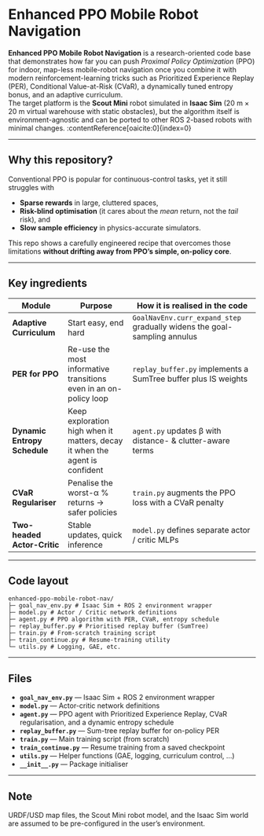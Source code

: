 # Enhanced PPO Mobile Robot Navigation

**Enhanced PPO Mobile Robot Navigation** is a research-oriented code base that demonstrates how far you can push *Proximal Policy Optimization* (PPO) for indoor, map-less mobile-robot navigation once you combine it with modern reinforcement-learning tricks such as Prioritized Experience Replay (PER), Conditional Value-at-Risk (CVaR), a dynamically tuned entropy bonus, and an adaptive curriculum.  
The target platform is the **Scout Mini** robot simulated in **Isaac Sim** (20 m × 20 m virtual warehouse with static obstacles), but the algorithm itself is environment-agnostic and can be ported to other ROS 2-based robots with minimal changes. :contentReference[oaicite:0]{index=0}

---

## Why this repository?

Conventional PPO is popular for continuous-control tasks, yet it still struggles with  
* **Sparse rewards** in large, cluttered spaces,  
* **Risk-blind optimisation** (it cares about the *mean* return, not the *tail* risk), and  
* **Slow sample efficiency** in physics-accurate simulators.

This repo shows a carefully engineered recipe that overcomes those limitations **without drifting away from PPO’s simple, on-policy core**.

---

## Key ingredients

| Module | Purpose | How it is realised in the code |
|--------|---------|--------------------------------|
| **Adaptive Curriculum** | Start easy, end hard | `GoalNavEnv.curr_expand_step` gradually widens the goal-sampling annulus |
| **PER for PPO** | Re-use the most informative transitions even in an on-policy loop | `replay_buffer.py` implements a SumTree buffer plus IS weights |
| **Dynamic Entropy Schedule** | Keep exploration high when it matters, decay it when the agent is confident | `agent.py` updates β with distance- & clutter-aware terms |
| **CVaR Regulariser** | Penalise the worst-α % returns → safer policies | `train.py` augments the PPO loss with a CVaR penalty |
| **Two-headed Actor-Critic** | Stable updates, quick inference | `model.py` defines separate actor / critic MLPs |

---

## Code layout

```text
enhanced-ppo-mobile-robot-nav/
├─ goal_nav_env.py # Isaac Sim + ROS 2 environment wrapper
├─ model.py # Actor / Critic network definitions
├─ agent.py # PPO algorithm with PER, CVaR, entropy schedule
├─ replay_buffer.py # Prioritised replay buffer (SumTree)
├─ train.py # From-scratch training script
├─ train_continue.py # Resume-training utility
└─ utils.py # Logging, GAE, etc.
```

---

## Files

- **`goal_nav_env.py`** — Isaac Sim + ROS 2 environment wrapper  
- **`model.py`** — Actor-critic network definitions  
- **`agent.py`** — PPO agent with Prioritized Experience Replay, CVaR regularisation, and a dynamic entropy schedule  
- **`replay_buffer.py`** — Sum-tree replay buffer for on-policy PER  
- **`train.py`** — Main training script (from scratch)  
- **`train_continue.py`** — Resume training from a saved checkpoint  
- **`utils.py`** — Helper functions (GAE, logging, curriculum control, …)  
- **`__init__.py`** — Package initialiser  

---

## Note

URDF/USD map files, the Scout Mini robot model, and the Isaac Sim world are assumed to be pre-configured in the user’s environment.
